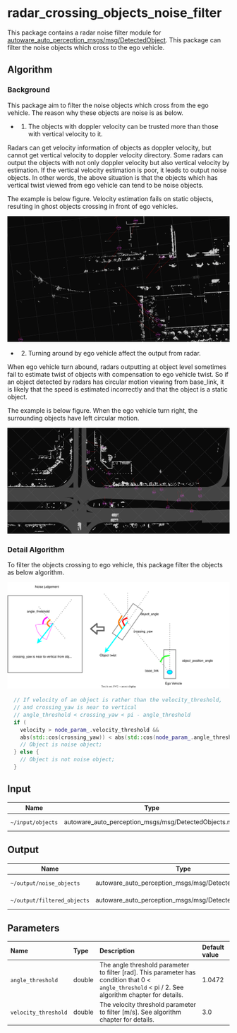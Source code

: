 # radar_crossing_objects_noise_filter

This package contains a radar noise filter module for [autoware_auto_perception_msgs/msg/DetectedObject](https://gitlab.com/autowarefoundation/autoware.auto/autoware_auto_msgs/-/blob/master/autoware_auto_perception_msgs/msg/DetectedObject.idl).
This package can filter the noise objects which cross to the ego vehicle.

## Algorithm

### Background

This package aim to filter the noise objects which cross from the ego vehicle.
The reason why these objects are noise is as below.

- 1. The objects with doppler velocity can be trusted more than those with vertical velocity to it.

Radars can get velocity information of objects as doppler velocity, but cannot get vertical velocity to doppler velocity directory.
Some radars can output the objects with not only doppler velocity but also vertical velocity by estimation.
If the vertical velocity estimation is poor, it leads to output noise objects.
In other words, the above situation is that the objects which has vertical twist viewed from ego vehicle can tend to be noise objects.

The example is below figure.
Velocity estimation fails on static objects, resulting in ghost objects crossing in front of ego vehicles.

![vertical_velocity_objects](docs/vertical_velocity_objects.png)

- 2. Turning around by ego vehicle affect the output from radar.

When ego vehicle turn abound, radars outputting at object level sometimes fail to estimate twist of objects with compensation to ego vehicle twist.
So if an object detected by radars has circular motion viewing from base_link, it is likely that the speed is estimated incorrectly and that the object is a static object.

The example is below figure.
When the ego vehicle turn right, the surrounding objects have left circular motion.

![turning_around](docs/turning_around.png)

### Detail Algorithm

To filter the objects crossing to ego vehicle, this package filter the objects as below algorithm.

![algorithm](docs/radar_crossing_objects_noise_filter.drawio.svg)

```cpp
  // If velocity of an object is rather than the velocity_threshold,
  // and crossing_yaw is near to vertical
  // angle_threshold < crossing_yaw < pi - angle_threshold
  if (
    velocity > node_param_.velocity_threshold &&
    abs(std::cos(crossing_yaw)) < abs(std::cos(node_param_.angle_threshold))) {
    // Object is noise object;
  } else {
    // Object is not noise object;
  }
```

## Input

| Name              | Type                                                  | Description    |
| ----------------- | ----------------------------------------------------- | -------------- |
| `~/input/objects` | autoware_auto_perception_msgs/msg/DetectedObjects.msg | Radar objects. |

## Output

| Name                        | Type                                                  | Description      |
| --------------------------- | ----------------------------------------------------- | ---------------- |
| `~/output/noise_objects`    | autoware_auto_perception_msgs/msg/DetectedObjects.msg | Noise objects    |
| `~/output/filtered_objects` | autoware_auto_perception_msgs/msg/DetectedObjects.msg | Filtered objects |

## Parameters

| Name                 | Type   | Description                                                                                                                                         | Default value |
| :------------------- | :----- | :-------------------------------------------------------------------------------------------------------------------------------------------------- | :------------ |
| `angle_threshold`    | double | The angle threshold parameter to filter [rad]. This parameter has condition that 0 < `angle_threshold` < pi / 2. See algorithm chapter for details. | 1.0472        |
| `velocity_threshold` | double | The velocity threshold parameter to filter [m/s]. See algorithm chapter for details.                                                                | 3.0           |
